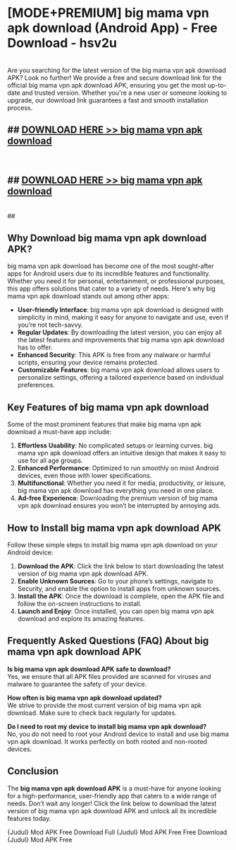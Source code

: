 # [MODE+PREMIUM] big mama vpn apk download (Android App) - Free Download - hsv2u <br>
<br>
Are you searching for the latest version of the big mama vpn apk download APK? Look no further! We provide a free and secure download link for the official big mama vpn apk download APK, ensuring you get the most up-to-date and trusted version. Whether you're a new user or someone looking to upgrade, our download link guarantees a fast and smooth installation process.


## ##  [DOWNLOAD HERE >> big mama vpn apk download](http://freeplayer.one?title=big_mama_vpn_apk_download&ref=A)
  <br>

##  ## [DOWNLOAD HERE >> big mama vpn apk download](http://freeplayer.one?title=big_mama_vpn_apk_download&ref=A)
  <br>
  ##



## Why Download big mama vpn apk download APK?

big mama vpn apk download has become one of the most sought-after apps for Android users due to its incredible features and functionality. Whether you need it for personal, entertainment, or professional purposes, this app offers solutions that cater to a variety of needs. Here's why big mama vpn apk download stands out among other apps:

- **User-friendly Interface**: big mama vpn apk download is designed with simplicity in mind, making it easy for anyone to navigate and use, even if you’re not tech-savvy.
- **Regular Updates**: By downloading the latest version, you can enjoy all the latest features and improvements that big mama vpn apk download has to offer.
- **Enhanced Security**: This APK is free from any malware or harmful scripts, ensuring your device remains protected.
- **Customizable Features**: big mama vpn apk download allows users to personalize settings, offering a tailored experience based on individual preferences.

## Key Features of big mama vpn apk download

Some of the most prominent features that make big mama vpn apk download a must-have app include:

1. **Effortless Usability**: No complicated setups or learning curves. big mama vpn apk download offers an intuitive design that makes it easy to use for all age groups.
2. **Enhanced Performance**: Optimized to run smoothly on most Android devices, even those with lower specifications.
3. **Multifunctional**: Whether you need it for media, productivity, or leisure, big mama vpn apk download has everything you need in one place.
4. **Ad-free Experience**: Downloading the premium version of big mama vpn apk download ensures you won’t be interrupted by annoying ads.

## How to Install big mama vpn apk download APK

Follow these simple steps to install big mama vpn apk download on your Android device:

1. **Download the APK**: Click the link below to start downloading the latest version of big mama vpn apk download APK.
2. **Enable Unknown Sources**: Go to your phone’s settings, navigate to Security, and enable the option to install apps from unknown sources.
3. **Install the APK**: Once the download is complete, open the APK file and follow the on-screen instructions to install.
4. **Launch and Enjoy**: Once installed, you can open big mama vpn apk download and explore its amazing features.

## Frequently Asked Questions (FAQ) About big mama vpn apk download APK

**Is big mama vpn apk download APK safe to download?**  
Yes, we ensure that all APK files provided are scanned for viruses and malware to guarantee the safety of your device.

**How often is big mama vpn apk download updated?**  
We strive to provide the most current version of big mama vpn apk download. Make sure to check back regularly for updates.

**Do I need to root my device to install big mama vpn apk download?**  
No, you do not need to root your Android device to install and use big mama vpn apk download. It works perfectly on both rooted and non-rooted devices.

## Conclusion

The **big mama vpn apk download APK** is a must-have for anyone looking for a high-performance, user-friendly app that caters to a wide range of needs. Don’t wait any longer! Click the link below to download the latest version of big mama vpn apk download APK and unlock all its incredible features today.

{Judul} Mod APK Free
Download Full {Judul} Mod APK Free
Free Download {Judul} Mod APK Free

